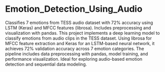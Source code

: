 # Emotion_Detection_Using_Audio
Classifies 7 emotions from TESS audio dataset with 72% accuracy using LSTM (Keras) and MFCC features (librosa). Includes preprocessing and visualization with pandas.
This project implements a deep learning model to classify emotions from audio clips in the TESS dataset. Using librosa for MFCC feature extraction and Keras for an LSTM-based neural network, it achieves 72% validation accuracy across 7 emotion categories. The pipeline includes data preprocessing with pandas, model training, and performance visualization. Ideal for exploring audio-based emotion detection and sequential data modeling.
